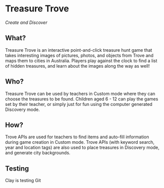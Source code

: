 # Treasure Trove
*Create and Discover*

## What?
Treasure Trove is an interactive
point-and-click treasure hunt game that
takes interesting images of pictures, photos,
and objects from Trove and maps them to
cities in Australia. Players play against the
clock to find a list of hidden
treasures, and learn about the images along
the way as well!

## Who?
Treasure Trove can be used by teachers in
Custom mode where they can choose the
treasures to be found. Children aged 6 - 12
can play the games set by their teacher, or
simply just for fun using the computer generated
Discovery mode.

## How?
Trove APIs are used for teachers to find
items and auto-fill information during game
creation in Custom mode. Trove APIs (with
keyword search, year and location tags) are
also used to place treasures in Discovery
mode, and generate city backgrounds.

## Testing
Clay is testing Git
